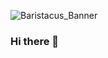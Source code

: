![Baristacus_Banner](https://github.com/Baristacus/Baristacus/assets/4930292/1c1d4b44-28cd-4aa1-aef9-dd05cbaa18ea)

### Hi there 👋

<!--
**Baristacus/Baristacus** is a ✨ _special_ ✨ repository because its `README.md` (this file) appears on your GitHub profile.

Here are some ideas to get you started:

- 🔭 I’m currently working on ...
- 🌱 I’m currently learning ...
- 👯 I’m looking to collaborate on ...
- 🤔 I’m looking for help with ...
- 💬 Ask me about ...
- 📫 How to reach me: ...
- 😄 Pronouns: ...
- ⚡ Fun fact: ...
-->
